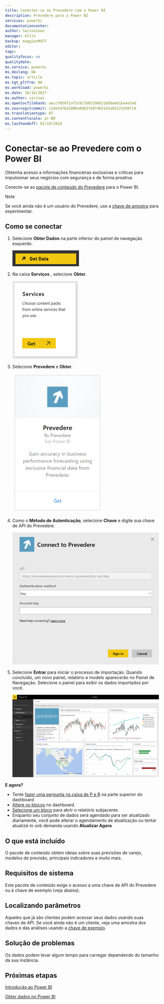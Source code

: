 ```yaml
---
title: Conectar-se ao Prevedere com o Power BI
description: Prevedere para o Power BI
services: powerbi
documentationcenter: 
author: SarinaJoan
manager: kfile
backup: maggiesMSFT
editor: 
tags: 
qualityfocus: no
qualitydate: 
ms.service: powerbi
ms.devlang: NA
ms.topic: article
ms.tgt_pltfrm: NA
ms.workload: powerbi
ms.date: 10/16/2017
ms.author: sarinas
ms.openlocfilehash: aeccf059f1af3c017b05298831689ee61be4e54d
ms.sourcegitcommit: c24e5d7bd1806e0d637e974b5143ab5125298fc6
ms.translationtype: HT
ms.contentlocale: pt-BR
ms.lasthandoff: 02/19/2018
---
```

# <a name="connect-to-prevedere-with-power-bi"></a>Conectar-se ao Prevedere com o Power BI
Obtenha acesso a informações financeiras exclusivas e críticas para impulsionar seus negócios com segurança e de forma proativa.

Conecte-se ao [pacote de conteúdo do Prevedere](https://app.powerbi.com/getdata/services/prevedere) para o Power BI.

>[!NOTE]
>Se você ainda não é um usuário do Prevedere, use a [chave de amostra](https://prevederepowerbiconnector.azurewebsites.net/static/learnmore.html) para experimentar.

## <a name="how-to-connect"></a>Como se conectar
1. Selecione **Obter Dados** na parte inferior do painel de navegação esquerdo.
   
   ![](media/service-connect-to-prevedere/getdata.png)
2. Na caixa **Serviços** , selecione **Obter**.
   
   ![](media/service-connect-to-prevedere/services.png)
3. Selecione **Prevedere** e **Obter**.
   
   ![](media/service-connect-to-prevedere/connect.png)
4. Como o **Método de Autenticação**, selecione **Chave** e digite sua chave de API do Prevedere.
   
    ![](media/service-connect-to-prevedere/creds.png)
5. Selecione **Entrar** para iniciar o processo de importação. Quando concluído, um novo painel, relatório e modelo aparecerão no Painel de Navegação. Selecione o painel para exibir os dados importados por você.
   
     ![](media/service-connect-to-prevedere/dashboard.png)

**E agora?**

* Tente [fazer uma pergunta na caixa de P e R](power-bi-q-and-a.md) na parte superior do dashboard
* [Altere os blocos](service-dashboard-edit-tile.md) no dashboard.
* [Selecione um bloco](service-dashboard-tiles.md) para abrir o relatório subjacente.
* Enquanto seu conjunto de dados será agendado para ser atualizado diariamente, você pode alterar o agendamento de atualização ou tentar atualizá-lo sob demanda usando **Atualizar Agora**

## <a name="whats-included"></a>O que está incluído
O pacote de conteúdo obtém ideias sobre suas previsões de varejo, modelos de previsão, principais indicadores e muito mais.

## <a name="system-requirements"></a>Requisitos de sistema
Este pacote de conteúdo exige o acesso a uma chave de API do Prevedere ou à chave de exemplo (veja abaixo).

## <a name="finding-parameters"></a>Localizando parâmetros
<a name="FindingParams"></a>

Aqueles que já são clientes podem acessar seus dados usando suas chaves de API. Se você ainda não é um cliente, veja uma amostra dos dados e das análises usando a [chave de exemplo](https://prevederepowerbiconnector.azurewebsites.net/static/learnmore.html).

## <a name="troubleshooting"></a>Solução de problemas
Os dados podem levar algum tempo para carregar dependendo do tamanho da sua instância.

## <a name="next-steps"></a>Próximas etapas
[Introdução ao Power BI](service-get-started.md)

[Obter dados no Power BI](service-get-data.md)

